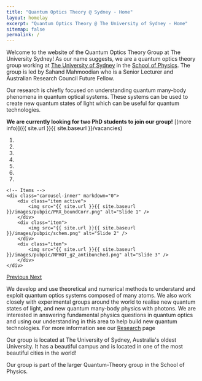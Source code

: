 ```yaml
---
title: "Quantum Optics Theory @ Sydney - Home"
layout: homelay
excerpt: "Quantum Optics Theory @ The University of Sydney - Home"
sitemap: false
permalink: /
---
```


Welcome to the website of the Quantum Optics Theory Group at The University Sydney! As our name suggests, we are a quantum optics theory group working at [The University of Sydney](http://sydney.edu.au) in the [School of Physics](https://www.sydney.edu.au/science/schools/school-of-physics.html). The group is led by Sahand Mahmoodian who is a Senior Lecturer and Australian Research Council Future Fellow. 

Our research is chiefly focused on understanding quantum many-body phenomena in quantum optical systems. These systems can be used to create new quantum states of light which can be useful for quantum technologies. 

 **We are currently looking for two PhD students to join our group!** [(more info)]({{ site.url }}{{ site.baseurl }}/vacancies)

<div markdown="0" id="carousel" class="carousel slide" data-ride="carousel" data-interval="4000" data-pause="hover" >
    <!-- Menu -->
    <ol class="carousel-indicators">
        <li data-target="#carousel" data-slide-to="0" class="active"></li>
        <li data-target="#carousel" data-slide-to="1"></li>
        <li data-target="#carousel" data-slide-to="2"></li>
        <li data-target="#carousel" data-slide-to="3"></li>
        <li data-target="#carousel" data-slide-to="4"></li>
        <li data-target="#carousel" data-slide-to="5"></li>
        <li data-target="#carousel" data-slide-to="6"></li>
    </ol>

    <!-- Items -->
    <div class="carousel-inner" markdown="0">
        <div class="item active">
            <img src="{{ site.url }}{{ site.baseurl }}/images/pubpic/PRX_boundCorr.png" alt="Slide 1" />
        </div>
        <div class="item">
            <img src="{{ site.url }}{{ site.baseurl }}/images/pubpic/schem.png" alt="Slide 2" />
        </div>
        <div class="item">
            <img src="{{ site.url }}{{ site.baseurl }}/images/pubpic/NPHOT_g2_antibunched.png" alt="Slide 3" />
        </div>       
    </div>
  <a class="left carousel-control" href="#carousel" role="button" data-slide="prev">
    <span class="glyphicon glyphicon-chevron-left" aria-hidden="true"></span>
    <span class="sr-only">Previous</span>
  </a>
  <a class="right carousel-control" href="#carousel" role="button" data-slide="next">
    <span class="glyphicon glyphicon-chevron-right" aria-hidden="true"></span>
    <span class="sr-only">Next</span>
  </a>
</div>

We develop and use theoretical and numerical methods to understand and exploit quantum optics systems composed of many atoms. We also work closely with experimental groups around the world to realise new quantum states of light, and new quantum many-body physics with photons. We are interested in answering fundamental physics questions in quantum optics and using our understanding in this area to help build new quantum technologies. For more information see our [Research](/research) page

Our group is located at The University of Sydney, Australia's oldest University. It has a beautiful campus and is located in one of the most beautiful cities in the world! 

Our group is part of the larger Quantum-Theory group in the School of Physics.

